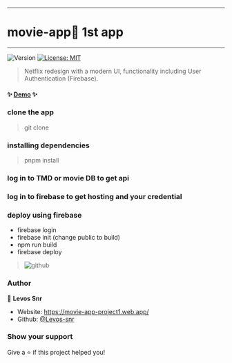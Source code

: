 _____________________________________________________________________________________________________________________________________________________________________
#  movie-app👋 1st app
_____________________________________________________________________________________________________________________________________________________________________

 <p>
 <img alt="Version" src="https://img.shields.io/badge/version-0.1.0-blue.svg?cacheSeconds=2592000" />
 <a href="#" target="_blank">
  <img alt="License: MIT" src="https://img.shields.io/badge/License-MIT-yellow.svg" />
 </a>
 </p>


> Netflix redesign with a modern UI, functionality including User Authentication (Firebase).

#### ✨ [Demo](https://movie-app-project1.web.app/) ✨

### clone the app

> git clone <linK>


### installing dependencies

> pnpm install


###  log in to TMD or movie DB to get api
###  log in to firebase to get hosting and your credential

### deploy using firebase

- firebase login
- firebase init
  (change public to build)
- npm run build
- firebase deploy



> ![github](https://user-images.githubusercontent.com/75755882/116940379-8e647a00-ac76-11eb-9acc-8a9061eb3fe1.png)


### Author

👤 **Levos Snr**

*  Website: https://movie-app-project1.web.app/
*  Github: [@Levos-snr](https://github.com/levos-snr/movie-app)

### Show your support

Give a ⭐️ if this project helped you!


